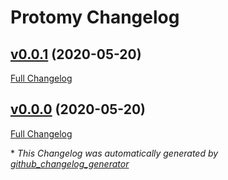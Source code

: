 # Protomy Changelog

## [v0.0.1](https://github.com/protomy/protomy/tree/v0.0.1) (2020-05-20)

[Full Changelog](https://github.com/protomy/protomy/compare/v0.0.0...v0.0.1)

## [v0.0.0](https://github.com/protomy/protomy/tree/v0.0.0) (2020-05-20)

[Full Changelog](https://github.com/protomy/protomy/compare/e90e8611cf5bbf935eb61fa7e1ba84b6d2f39ba0...v0.0.0)



\* *This Changelog was automatically generated by [github_changelog_generator](https://github.com/github-changelog-generator/github-changelog-generator)*
